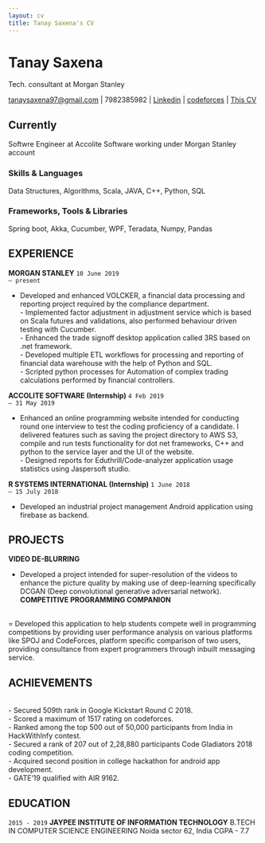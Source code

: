 ```yaml
---
layout: cv
title: Tanay Saxena's CV
---
```

# Tanay Saxena
Tech. consultant at Morgan Stanley

<div id="webaddress">
<a href="tanaysaxena97@gmail.com">tanaysaxena97@gmail.com</a>
| 7982385982
| <a href="http://www.linkedin.com/in/tanay-saxena-2504">Linkedin</a>
| <a href="http://codeforces.com/profile/tysamurai">codeforces</a>
| <a href="https://tysamurai97.github.io/markdown-cv/">This CV</a>
</div>


## Currently
Softwre Engineer at Accolite Software working under Morgan Stanley account

### Skills & Languages
Data Structures, Algorithms, Scala, JAVA, C++, Python, SQL

### Frameworks, Tools & Libraries
Spring boot, Akka, Cucumber, WPF, Teradata, Numpy, Pandas

## EXPERIENCE

__MORGAN STANLEY__
`10 June 2019`
<br>
`– present`
- Developed and enhanced VOLCKER, a financial data processing and reporting
project required by the compliance department.
<br>- Implemented factor adjustment in adjustment service which is based on Scala futures and validations, also performed behaviour driven testing with Cucumber.
<br>- Enhanced the trade signoff desktop application called 3RS based on .net framework.
<br>- Developed multiple ETL workflows for processing and reporting of financial data warehouse with the help of Python and SQL.
<br>- Scripted python processes for Automation of complex trading calculations performed by financial controllers.

__ACCOLITE SOFTWARE (Internship)__
`4 Feb 2019`
<br>
`– 31 May 2019`
- Enhanced an online programming website intended for conducting round one
interview to test the coding proficiency of a candidate. I delivered features such
as saving the project directory to AWS S3, compile and run tests functionality
for dot net frameworks, C++ and python to the service layer and the UI of the
website.
<br>- Designed reports for Eduthrill/Code-analyzer application usage statistics using
Jaspersoft studio.

__R SYSTEMS INTERNATIONAL (Internship)__
`1 June 2018`
<br>
`– 15 July 2018`
- Developed an industrial project management Android application using firebase
as backend.

## PROJECTS
__VIDEO DE-BLURRING__
<br>
- Developed a project intended for super-resolution of the videos to enhance the picture quality by making use of
deep-learning specifically DCGAN (Deep convolutional generative
adversarial network).<br>
__COMPETITIVE PROGRAMMING COMPANION__
<br>
= Developed this application to help students compete well in programming
competitions by providing user performance analysis on various
platforms like SPOJ and CodeForces, platform specific comparison of two users,
providing consultance from expert programmers through inbuilt messaging service.

## ACHIEVEMENTS
<br>- Secured 509th rank in Google
Kickstart Round C 2018.
<br>- Scored a maximum of 1517
rating on codeforces.
<br>- Ranked among the
top 500 out of 50,000
participants from India
in HackWithInfy contest.
<br>- Secured a rank of 207
out of 2,28,880 participants
Code Gladiators 2018 coding
competition.
<br>- Acquired second position in
college hackathon for
android app development.
<br>- GATE’19 qualified with
AIR 9162.

## EDUCATION
`2015 - 2019`
__JAYPEE INSTITUTE OF INFORMATION TECHNOLOGY__
B.TECH IN COMPUTER SCIENCE
ENGINEERING
Noida sector 62, India
CGPA - 7.7

<!-- ### Footer

Last updated: June 2020 -->
